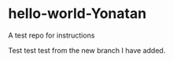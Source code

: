 # hello-world-Yonatan
A test repo for instructions 

Test test test from the new branch I have added.
